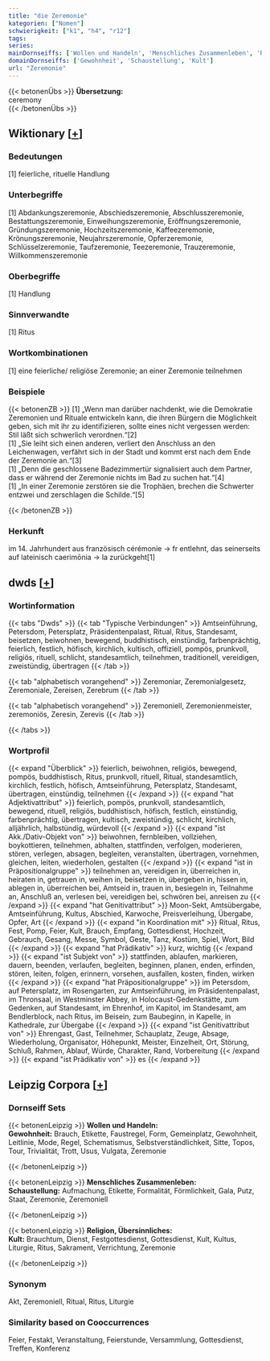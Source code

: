 ```yaml
---
title: "die Zeremonie"
kategorien: ["Nomen"]
schwierigkeit: ["k1", "h4", "r12"]
tags:
series:
mainDornseiffs: ['Wollen und Handeln', 'Menschliches Zusammenleben', 'Religion, Übersinnliches']
domainDornseiffs: ['Gewohnheit', 'Schaustellung', 'Kult']
url: "Zeremonie"
---
```


{{< betonenÜbs >}}
**Übersetzung:**  
ceremony  
{{< /betonenÜbs >}}

## Wiktionary [[+](https://de.wiktionary.org/wiki/Zeremonie)]

### Bedeutungen
[1] feierliche, rituelle Handlung  

### Unterbegriffe
[1] Abdankungszeremonie, Abschiedszeremonie, Abschlusszeremonie, Bestattungszeremonie, Einweihungszeremonie, Eröffnungszeremonie, Gründungszeremonie, Hochzeitszeremonie, Kaffeezeremonie, Krönungszeremonie, Neujahrszeremonie, Opferzeremonie, Schlüsselzeremonie, Taufzeremonie, Teezeremonie, Trauzeremonie, Willkommenszeremonie  

### Oberbegriffe
[1] Handlung  

### Sinnverwandte
[1] Ritus  

### Wortkombinationen
[1] eine feierliche/ religiöse Zeremonie; an einer  Zeremonie teilnehmen  

### Beispiele
{{< betonenZB >}}
[1] „Wenn man darüber nachdenkt, wie die Demokratie Zeremonien und Rituale entwickeln kann, die ihren Bürgern die Möglichkeit geben, sich mit ihr zu identifizieren, sollte eines nicht vergessen werden: Stil läßt sich schwerlich verordnen.“[2]  
[1] „Sie leiht sich einen anderen, verliert den Anschluss an den Leichenwagen, verfährt sich in der Stadt und kommt erst nach dem Ende der Zeremonie an.“[3]  
[1] „Denn die geschlossene Badezimmertür signalisiert auch dem Partner, dass er während der Zeremonie nichts im Bad zu suchen hat.“[4]  
[1] „In einer Zeremonie zerstören sie die Trophäen, brechen die Schwerter entzwei und zerschlagen die Schilde.“[5]  

{{< /betonenZB >}}
### Herkunft
im 14. Jahrhundert aus französisch cérémonie → fr entlehnt, das seinerseits auf lateinisch caerimōnia → la zurückgeht[1]  



## dwds [[+](https://www.dwds.de/wb/Zeremonie)]

### Wortinformation
{{< tabs "Dwds" >}}
{{< tab "Typische Verbindungen" >}}
Amtseinführung, Petersdom, Petersplatz, Präsidentenpalast, Ritual, Ritus, Standesamt, beisetzen, beiwohnen, bewegend, buddhistisch, einstündig, farbenprächtig, feierlich, festlich, höfisch, kirchlich, kultisch, offiziell, pompös, prunkvoll, religiös, rituell, schlicht, standesamtlich, teilnehmen, traditionell, vereidigen, zweistündig, übertragen
{{< /tab >}}

{{< tab "alphabetisch vorangehend" >}}
Zeremoniar, Zeremonialgesetz, Zeremoniale, Zereisen, Zerebrum
{{< /tab >}}

{{< tab "alphabetisch vorangehend" >}}
Zeremoniell, Zeremonienmeister, zeremoniös, Zeresin, Zerevis
{{< /tab >}}

{{< /tabs >}}

### Wortprofil
{{< expand "Überblick" >}} feierlich, beiwohnen, religiös, bewegend, pompös, buddhistisch, Ritus, prunkvoll, rituell, Ritual, standesamtlich, kirchlich, festlich, höfisch, Amtseinführung, Petersplatz, Standesamt, übertragen, einstündig, teilnehmen {{< /expand >}}
{{< expand "hat Adjektivattribut" >}} feierlich, pompös, prunkvoll, standesamtlich, bewegend, rituell, religiös, buddhistisch, höfisch, festlich, einstündig, farbenprächtig, übertragen, kultisch, zweistündig, schlicht, kirchlich, alljährlich, halbstündig, würdevoll {{< /expand >}}
{{< expand "ist Akk./Dativ-Objekt von" >}} beiwohnen, fernbleiben, vollziehen, boykottieren, teilnehmen, abhalten, stattfinden, verfolgen, moderieren, stören, verlegen, absagen, begleiten, veranstalten, übertragen, vornehmen, gleichen, leiten, wiederholen, gestalten {{< /expand >}}
{{< expand "ist in Präpositionalgruppe" >}} teilnehmen an, vereidigen in, überreichen in, heiraten in, getrauen in, weihen in, beisetzen in, übergeben in, hissen in, ablegen in, überreichen bei, Amtseid in, trauen in, besiegeln in, Teilnahme an, Anschluß an, verlesen bei, vereidigen bei, schwören bei, anreisen zu {{< /expand >}}
{{< expand "hat Genitivattribut" >}} Moon-Sekt, Amtsübergabe, Amtseinführung, Kultus, Abschied, Karwoche, Preisverleihung, Übergabe, Opfer, Art {{< /expand >}}
{{< expand "in Koordination mit" >}} Ritual, Ritus, Fest, Pomp, Feier, Kult, Brauch, Empfang, Gottesdienst, Hochzeit, Gebrauch, Gesang, Messe, Symbol, Geste, Tanz, Kostüm, Spiel, Wort, Bild {{< /expand >}}
{{< expand "hat Prädikativ" >}} kurz, wichtig {{< /expand >}}
{{< expand "ist Subjekt von" >}} stattfinden, ablaufen, markieren, dauern, beenden, verlaufen, begleiten, beginnen, planen, enden, erfinden, stören, leiten, folgen, erinnern, vorsehen, ausfallen, kosten, finden, wirken {{< /expand >}}
{{< expand "hat Präpositionalgruppe" >}} im Petersdom, auf Petersplatz, im Rosengarten, zur Amtseinführung, im Präsidentenpalast, im Thronsaal, in Westminster Abbey, in Holocaust-Gedenkstätte, zum Gedenken, auf Standesamt, im Ehrenhof, im Kapitol, im Standesamt, am Bendlerblock, nach Ritus, im Beisein, zum Baubeginn, in Kapelle, in Kathedrale, zur Übergabe {{< /expand >}}
{{< expand "ist Genitivattribut von" >}} Ehrengast, Gast, Teilnehmer, Schauplatz, Zeuge, Absage, Wiederholung, Organisator, Höhepunkt, Meister, Einzelheit, Ort, Störung, Schluß, Rahmen, Ablauf, Würde, Charakter, Rand, Vorbereitung {{< /expand >}}
{{< expand "ist Prädikativ von" >}} es {{< /expand >}}

## Leipzig Corpora [[+](https://corpora.uni-leipzig.de/en/res?word=Zeremonie&corpusId=deu_newscrawl-public_2018)]

### Dornseiff Sets
{{< betonenLeipzig >}}
**Wollen und Handeln:**  
**Gewohnheit:** Brauch, Etikette, Faustregel, Form, Gemeinplatz, Gewohnheit, Leitlinie, Mode, Regel, Schematismus, Selbstverständlichkeit, Sitte, Topos, Tour, Trivialität, Trott, Usus, Vulgata, Zeremonie  

{{< /betonenLeipzig >}}


{{< betonenLeipzig >}}
**Menschliches Zusammenleben:**  
**Schaustellung:** Aufmachung, Etikette, Formalität, Förmlichkeit, Gala, Putz, Staat, Zeremonie, Zeremoniell  

{{< /betonenLeipzig >}}


{{< betonenLeipzig >}}
**Religion, Übersinnliches:**  
**Kult:** Brauchtum, Dienst, Festgottesdienst, Gottesdienst, Kult, Kultus, Liturgie, Ritus, Sakrament, Verrichtung, Zeremonie  

{{< /betonenLeipzig >}}

### Synonym
Akt, Zeremoniell, Ritual, Ritus, Liturgie


### Similarity based on Cooccurrences
Feier, Festakt, Veranstaltung, Feierstunde, Versammlung, Gottesdienst, Treffen, Konferenz

